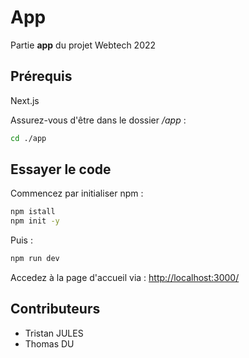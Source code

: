 # App

Partie **app** du projet Webtech 2022

## Prérequis

Next.js

Assurez-vous d'être dans le dossier */app* :

```bash
cd ./app
```

## Essayer le code

Commencez par initialiser npm :

```bash
npm istall 
npm init -y
```

Puis :

```bash
npm run dev
```

Accedez à la page d'accueil via : <http://localhost:3000/>

## Contributeurs

- Tristan JULES
- Thomas DU
